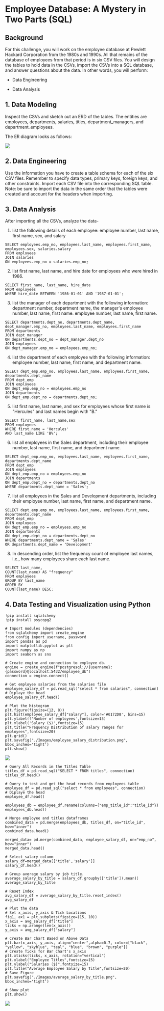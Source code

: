 # Employee Database: A Mystery in Two Parts (SQL)

## Background

For this challenge, you will work on the employee database at Pewlett Hackard Corporation from the 1980s and 1990s. All that remains of the database of employees from that period is in six CSV files.
You will design the tables to hold data in the CSVs, import the CSVs into a SQL database, and answer questions about the data. In other words, you will perform:

* Data Engineering

* Data Analysis

## 1. Data Modeling

Inspect the CSVs and sketch out an ERD of the tables. The entities are employees, departments, salaries, titles, department_managers, and department_employees.

The ER diagram looks as follows: 

![](https://github.com/poonam-ux/SQL-Challenge_Employee_db_Data_Engineering/blob/main/EmployeeSQL/Images/ERD_original_size.png)

## 2. Data Engineering

Use the information you have to create a table schema for each of the six CSV files. Remember to specify data types, primary keys, foreign keys, and other constraints. Import each CSV file into the corresponding SQL table. Note: be sure to import the data in the same order that the tables were created and account for the headers when importing.

## 3. Data Analysis

After importing all the CSVs, analyze the data-

1. list the following details of each employee: employee number, last name, first name, sex, and salary

```
SELECT employees.emp_no, employees.last_name, employees.first_name, employees.sex, salaries.salary
FROM employees
JOIN salaries
ON employees.emp_no = salaries.emp_no;
```
   
2. list first name, last name, and hire date for employees who were hired in 1986.

```
SELECT first_name, last_name, hire_date 
FROM employees
WHERE hire_date BETWEEN '1986-01-01' AND '1987-01-01';
```
 
3. list the manager of each department with the following information: department number, department name, the manager's employee number, last name, first name. employee number, last name, first name.
```
SELECT departments.dept_no, departments.dept_name, dept_manager.emp_no, employees.last_name, employees.first_name
FROM departments
JOIN dept_manager
ON departments.dept_no = dept_manager.dept_no
JOIN employees
ON dept_manager.emp_no = employees.emp_no;
```

4. list the department of each employee with the following information: employee number, last name, first name, and department name.
```
SELECT dept_emp.emp_no, employees.last_name, employees.first_name, departments.dept_name
FROM dept_emp
JOIN employees
ON dept_emp.emp_no = employees.emp_no
JOIN departments
ON dept_emp.dept_no = departments.dept_no;
```

5. list first name, last name, and sex for employees whose first name is "Hercules" and last names begin with "B."

```
SELECT first_name, last_name,sex
FROM employees
WHERE first_name = 'Hercules'
AND last_name LIKE 'B%';
```

6. list all employees in the Sales department, including their employee number, last name, first name, and department name.

```
SELECT dept_emp.emp_no, employees.last_name, employees.first_name, departments.dept_name
FROM dept_emp
JOIN employees
ON dept_emp.emp_no = employees.emp_no
JOIN departments
ON dept_emp.dept_no = departments.dept_no
WHERE departments.dept_name = 'Sales';
```

7. list all employees in the Sales and Development departments, including their employee number, last name, first name, and department name.

```
SELECT dept_emp.emp_no, employees.last_name, employees.first_name, departments.dept_name
FROM dept_emp
JOIN employees
ON dept_emp.emp_no = employees.emp_no
JOIN departments
ON dept_emp.dept_no = departments.dept_no
WHERE departments.dept_name = 'Sales' 
OR departments.dept_name = 'Development'
```
8. In descending order, list the frequency count of employee last names, i.e., how many employees share each last name.

```
SELECT last_name,
COUNT(last_name) AS "frequency"
FROM employees
GROUP BY last_name
ORDER BY
COUNT(last_name) DESC;
```
## 4. Data Testing and Visualization using Python

```
!pip install sqlalchemy
!pip install psycopg2
```
```
# Import modules (dependencies)
from sqlalchemy import create_engine
from config import username, password
import pandas as pd
import matplotlib.pyplot as plt
import numpy as np
import seaborn as sns
```
```
# Create engine and connection to employee db.
engine = create_engine(f"postgresql://{username}:{password}@localhost:5432/employee_db")
connection = engine.connect()
```
```
# Get employee salaries from the salaries file 
employee_salary_df = pd.read_sql("select * from salaries", connection)
# Diplaye the head
employee_salary_df.head()
```
```
# Plot the histogram
plt.figure(figsize=(12, 8))
plt.hist(employee_salary_df["salary"], color='#0172D8', bins=15)
plt.ylabel(f'Number of employees',fontsize=15)
plt.xlabel('Salary ($)',fontsize=15)
plt.title("Frequency Distribution of salary ranges for employees",fontsize=20)
plt.grid()
plt.savefig("./Images/employee_salary_distribution.png", bbox_inches='tight')
plt.show()
```
![](https://github.com/poonam-ux/SQL-Challenge_Employee_db_Data_Engineering/blob/main/EmployeeSQL/Images/employee_salary_distribution.png)
```
# Query All Records in the Titles Table
titles_df = pd.read_sql("SELECT * FROM titles", connection)
titles_df.head()
```
```
# Query to test and get the head records from employees table
employee_df = pd.read_sql("select * from employees", connection)
# Diplaye the head
employee_df.head()
```
```
employees_db = employee_df.rename(columns={"emp_title_id":"title_id"})
employees_db.head()
```
```
# Merge employee and titles dataframes
combined_data = pd.merge(employees_db, titles_df, on="title_id", how="inner")
combined_data.head()
```
```
merged_data= pd.merge(combined_data, employee_salary_df, on="emp_no", how="inner")
merged_data.head()
```
```
# Select salary column
salary_df=merged_data[['title','salary']]
salary_df.head()
```
```
# Group average salary by job title.
average_salary_by_title = salary_df.groupby(['title']).mean()
average_salary_by_title
```
```
# Reset Index
avg_salary_df = average_salary_by_title.reset_index()
avg_salary_df
```
```
# Plot the data
# Set x_axis, y_axis & Tick Locations
fig1, ax1 = plt.subplots(figsize=(15, 10))
x_axis = avg_salary_df["title"]
ticks = np.arange(len(x_axis))
y_axis = avg_salary_df["salary"]

# Create Bar Chart Based on Above Data
plt.bar(x_axis, y_axis, align="center",alpha=0.7, color=["black", "yellow", "skyblue", "teal", "blue", "brown", "purple"])
# Create Ticks for Bar Chart's x_axis
plt.xticks(ticks, x_axis, rotation="vertical")
plt.xlabel("Employee Titles",fontsize=15)
plt.ylabel("Salaries ($)",fontsize=15)
plt.title("Average Employee Salary by Title",fontsize=20)
# Save Figure
plt.savefig("./Images/average_salary_by_title.png", bbox_inches='tight')

# Show plot
plt.show()
```
![](https://github.com/poonam-ux/SQL-Challenge_Employee_db_Data_Engineering/blob/main/EmployeeSQL/Images/average_salary_by_title.png)
